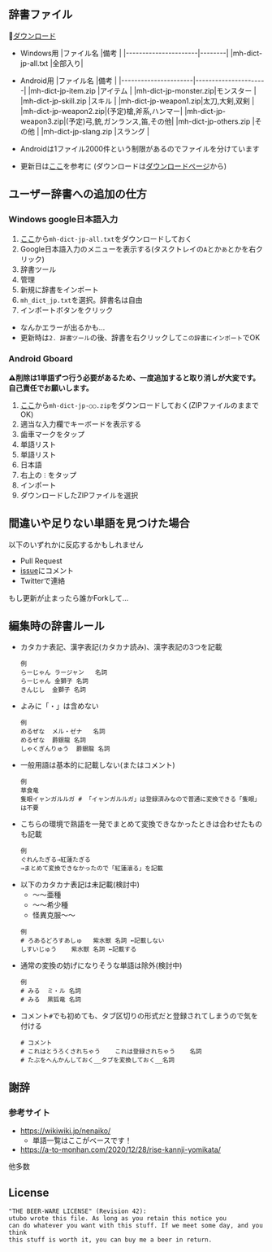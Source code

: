 ## 辞書ファイル

📕[ダウンロード](https://github.com/utubo/mh-dict-jp/releases/latest)

- Windows用
|ファイル名            |備考    |
|----------------------|--------|
|mh-dict-jp-all.txt    |全部入り|

- Android用
|ファイル名            |備考                  |
|----------------------|----------------------|
|mh-dict-jp-item.zip   |アイテム              |
|mh-dict-jp-monster.zip|モンスター            |
|mh-dict-jp-skill.zip  |スキル                |
|mh-dict-jp-weapon1.zip|太刀,大剣,双剣        |
|mh-dict-jp-weapon2.zip|(予定)槍,斧系,ハンマー|
|mh-dict-jp-weapon3.zip|(予定)弓,銃,ガンランス,笛,その他|
|mh-dict-jp-others.zip |その他                |
|mh-dict-jp-slang.zip  |スラング              |

- Androidは1ファイル2000件という制限があるのでファイルを分けています
- 更新日は[ここ](https://github.com/utubo/mh-dict-jp/tree/main/src)を参考に
(ダウンロードは[ダウンロードページ](https://github.com/utubo/mh-dict-jp/releases/latest)から)

## ユーザー辞書への追加の仕方
### Windows google日本語入力
1. [ここ](https://github.com/utubo/mh-dict-jp/releases/latest)から`mh-dict-jp-all.txt`をダウンロードしておく
2. Google日本語入力のメニューを表示する(タスクトレイの`A`とか`あ`とかを右クリック)
3. 辞書ツール
4. 管理
5. 新規に辞書をインポート
6. `mh_dict_jp.txt`を選択。辞書名は自由
7. インポートボタンをクリック

- なんかエラーが出るかも…
- 更新時は`2. 辞書ツール`の後、辞書を右クリックして`この辞書にインポート`でOK

### Android Gboard
**⚠削除は1単語ずつ行う必要があるため、一度追加すると取り消しが大変です。自己責任でお願いします。**
1. [ここ](https://github.com/utubo/mh-dict-jp/releases/latest)から`mh-dict-jp-○○.zip`をダウンロードしておく(ZIPファイルのままでOK)
2. 適当な入力欄でキーボードを表示する
3. 歯車マークをタップ
4. 単語リスト
5. 単語リスト
6. 日本語
7. 右上の`︙`をタップ
8. インポート
9. ダウンロードしたZIPファイルを選択

## 間違いや足りない単語を見つけた場合
以下のいずれかに反応するかもしれません
- Pull Request
- [issue](https://github.com/utubo/mh-dict-jp/issues)にコメント
- Twitterで連絡

もし更新が止まったら誰かForkして…

## 編集時の辞書ルール
- カタカナ表記、漢字表記(カタカナ読み)、漢字表記の3つを記載
  ```
  例
  らーじゃん	ラージャン	名詞
  らーじゃん	金獅子	名詞
  きんじし	金獅子	名詞
  ```
- よみに「・」は含めない
  ```
  例
  めるぜな	メル・ゼナ	名詞
  めるぜな	爵銀龍	名詞
  しゃくぎんりゅう	爵銀龍	名詞
  ```
- 一般用語は基本的に記載しない(またはコメント)
  ```
  例
  草食竜
  隻眼イャンガルルガ # 「イャンガルルガ」は登録済みなので普通に変換できる「隻眼」は不要
  ```
- こちらの環境で熟語を一発でまとめて変換できなかったときは合わせたものも記載
  ```
  例
  ぐれんたぎる→紅蓮たぎる
  →まとめて変換できなかったので「紅蓮滾る」を記載
  ```
- 以下のカタカナ表記は未記載(検討中)
  - ～～亜種
  - ～～希少種
  - 怪異克服～～
  ```
  例
  # ろあるどろすあしゅ	紫水獣	名詞 ←記載しない
  しすいじゅう	紫水獣	名詞 ←記載する
  ```
- 通常の変換の妨げになりそうな単語は除外(検討中)
  ```
  例
  # みる	ミ・ル	名詞
  # みる	黒狐竜	名詞
  ```
- コメント`#`でも初めても、タブ区切りの形式だと登録されてしまうので気を付ける
  ```
  # コメント
  # これはとうろくされちゃう    これは登録されちゃう    名詞
  # たぶをへんかんしておく__タブを変換しておく__名詞
  ```

## 謝辞
### 参考サイト
  - https://wikiwiki.jp/nenaiko/
    - 単語一覧はここがベースです！
  - https://a-to-monhan.com/2020/12/28/rise-kannji-yomikata/

  他多数

## License
```
"THE BEER-WARE LICENSE" (Revision 42):
utubo wrote this file. As long as you retain this notice you
can do whatever you want with this stuff. If we meet some day, and you think
this stuff is worth it, you can buy me a beer in return.
```

